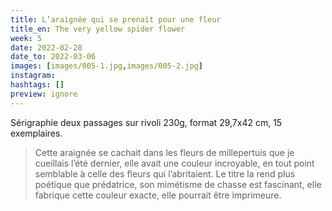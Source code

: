 ```yaml
---
title: L’araignée qui se prenait pour une fleur 
title_en: The very yellow spider flower
week: 5
date: 2022-02-28
date_to: 2022-03-06
images: [images/005-1.jpg,images/005-2.jpg]
instagram:
hashtags: []
preview: ignore
---
```

Sérigraphie deux passages sur rivoli 230g, format 29,7x42 cm, 15 exemplaires.

> Cette araignée se cachait dans les fleurs de millepertuis que je cueillais l’été dernier, elle avait une couleur incroyable, en tout point semblable à celle des fleurs qui l’abritaient. Le titre la rend plus poétique que prédatrice, son mimétisme de chasse est fascinant, elle fabrique cette couleur exacte, elle pourrait être imprimeure.